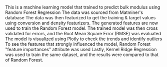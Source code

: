 This is a machine learning model that trained to predict bulk modulus using Random Forest Regression
The data was sourced from Matminer's database
The data was then featurized to get the training & target values using conversion and density featurizers. 
The generated features are now used to train the Random Forest model.
The trained model was then cross validated for errors, and the Root Mean Square Error (RMSE) was evaluated
The model is visualized using Plotly to check the trends and identify outliers
To see the features that strongly influenced the model, Random Forest "feature importances" attribute was used
Lastly, Kernel Ridge Regression was used to train the same dataset, and the results were compared to that of Random Forest.
